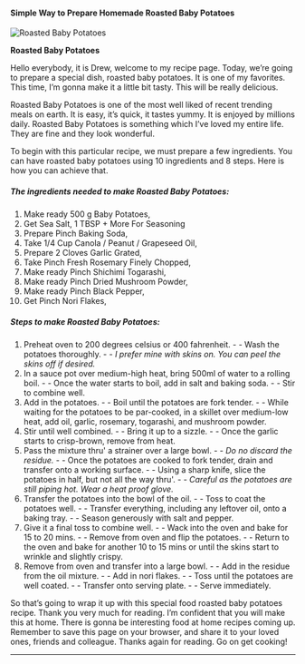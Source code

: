             

#### Simple Way to Prepare Homemade Roasted Baby Potatoes

![Roasted Baby Potatoes](https://img-global.cpcdn.com/recipes/73d36c0f2bf50d73/751x532cq70/roasted-baby-potatoes-recipe-main-photo.jpg)

**Roasted Baby Potatoes**

Hello everybody, it is Drew, welcome to my recipe page. Today, we’re going to prepare a special dish, roasted baby potatoes. It is one of my favorites. This time, I’m gonna make it a little bit tasty. This will be really delicious.

Roasted Baby Potatoes is one of the most well liked of recent trending meals on earth. It is easy, it’s quick, it tastes yummy. It is enjoyed by millions daily. Roasted Baby Potatoes is something which I’ve loved my entire life. They are fine and they look wonderful.

To begin with this particular recipe, we must prepare a few ingredients. You can have roasted baby potatoes using 10 ingredients and 8 steps. Here is how you can achieve that.

##### The ingredients needed to make Roasted Baby Potatoes:

1.  Make ready 500 g Baby Potatoes,
2.  Get Sea Salt, 1 TBSP + More For Seasoning
3.  Prepare Pinch Baking Soda,
4.  Take 1/4 Cup Canola / Peanut / Grapeseed Oil,
5.  Prepare 2 Cloves Garlic Grated,
6.  Take Pinch Fresh Rosemary Finely Chopped,
7.  Make ready Pinch Shichimi Togarashi,
8.  Make ready Pinch Dried Mushroom Powder,
9.  Make ready Pinch Black Pepper,
10.  Get Pinch Nori Flakes,

##### Steps to make Roasted Baby Potatoes:

1.  Preheat oven to 200 degrees celsius or 400 fahrenheit. - - Wash the potatoes thoroughly. - - _I prefer mine with skins on. You can peel the skins off if desired._
2.  In a sauce pot over medium-high heat, bring 500ml of water to a rolling boil. - - Once the water starts to boil, add in salt and baking soda. - - Stir to combine well.
3.  Add in the potatoes. - - Boil until the potatoes are fork tender. - - While waiting for the potatoes to be par-cooked, in a skillet over medium-low heat, add oil, garlic, rosemary, togarashi, and mushroom powder.
4.  Stir until well combined. - - Bring it up to a sizzle. - - Once the garlic starts to crisp-brown, remove from heat.
5.  Pass the mixture thru' a strainer over a large bowl. - - _Do no discard the residue._ - - Once the potatoes are cooked to fork tender, drain and transfer onto a working surface. - - Using a sharp knife, slice the potatoes in half, but not all the way thru'. - - _Careful as the potatoes are still piping hot. Wear a heat proof glove._
6.  Transfer the potatoes into the bowl of the oil. - - Toss to coat the potatoes well. - - Transfer everything, including any leftover oil, onto a baking tray. - - Season generously with salt and pepper.
7.  Give it a final toss to combine well. - - Wack into the oven and bake for 15 to 20 mins. - - Remove from oven and flip the potatoes. - - Return to the oven and bake for another 10 to 15 mins or until the skins start to wrinkle and slightly crispy.
8.  Remove from oven and transfer into a large bowl. - - Add in the residue from the oil mixture. - - Add in nori flakes. - - Toss until the potatoes are well coated. - - Transfer onto serving plate. - - Serve immediately.

So that’s going to wrap it up with this special food roasted baby potatoes recipe. Thank you very much for reading. I’m confident that you will make this at home. There is gonna be interesting food at home recipes coming up. Remember to save this page on your browser, and share it to your loved ones, friends and colleague. Thanks again for reading. Go on get cooking!

* * *